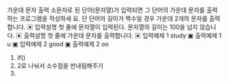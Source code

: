 가운데 문자 출력
소문자로 된 단어(문자열)가 입력되면 그 단어의 가운데 문자를 출력하는 프로그램을 작성하세
요. 단 단어의 길이가 짝수일 경우 가운데 2개의 문자를 출력합니다.
▣ 입력설명
첫 줄에 문자열이 입력된다. 문자열의 길이는 100을 넘지 않습니다.
▣ 출력설명
첫 줄에 가운데 문자를 출력합니다.
▣ 입력예제 1
study
▣ 출력예제 1
u
▣ 입력예제 2
good
▣ 출력예제 2
oo

1. if()
2. 2로 나눠서 소수점을 반내림해주기
3.
